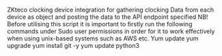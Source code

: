 ZKteco clocking device integration for gathering clocking Data from each device as object and posting the data to the API endpoint specified
 NB! 
 Before utilising this script it is important to firstly run the following commands under Sudo user permissions in order for it to work effectively when using unix-based systems such as AWS etc.
 Yum update
 yum upgrade
 yum install git -y
 yum update python3
